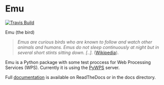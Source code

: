 # Emu

[![Travis Build](https://travis-ci.org/bird-house/emu.svg?branch=master)](https://travis-ci.org/bird-house/emu)

Emu (the bird)
> *Emus are curious birds who are known to follow and watch other animals and humans. Emus do not sleep continuously at night but in several short stints sitting down. [..].* ([Wikipedia](https://en.wikipedia.org/wiki/Emu)).

Emu is a Python package with some test proccess for  Web Processing Services (WPS). Currently it is using the [PyWPS](https://github.com/geopython/PyWPS) server.

Full [documentation](http://emu.readthedocs.org/en/latest/) is available on ReadTheDocs or in the docs directory.




